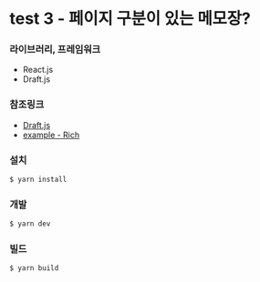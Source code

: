 # test 3 - 페이지 구분이 있는 메모장?

### 라이브러리, 프레임워크
- React.js
- Draft.js

### 참조링크
- [Draft.js](https://draftjs.org/)
- [example - Rich](https://github.com/facebook/draft-js/tree/master/examples/draft-0-10-0/rich)

### 설치
```sh
$ yarn install
```

### 개발
```sh
$ yarn dev
```

### 빌드
```sh
$ yarn build
```

